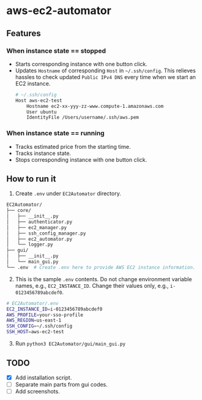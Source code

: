 # aws-ec2-automator

## Features
### When instance state == stopped
- Starts corresponding instance with one button click.
- Updates `Hostname` of corresponding `Host` in `~/.ssh/config`. This relieves hassles to check updated `Public IPv4 DNS` every time when we start an EC2 instance.
    ```bash
    # ~/.ssh/config
    Host aws-ec2-test
        Hostname ec2-xx-yyy-zz-www.compute-1.amazonaws.com
        User ubuntu
        IdentityFile /Users/username/.ssh/aws.pem
    ```
### When instance state == running
- Tracks estimated price from the starting time.
- Tracks instance state.
- Stops corresponding instance with one button click.

## How to run it
1. Create `.env` under `EC2Automator` directory.
```bash
EC2Automator/
├── core/
│   ├── __init__.py
│   ├── authenticator.py
│   ├── ec2_manager.py
│   ├── ssh_config_manager.py
│   ├── ec2_automator.py
│   └── logger.py
├── gui/
│   ├── __init__.py
│   └── main_gui.py
└── .env  # Create .env here to provide AWS EC2 instance information.
```
2. This is the sample `.env` contents. Do not change environment variable names, e.g., `EC2_INSTANCE_ID`. Change their values only, e.g., `i-0123456789abcdef0`.
```bash
# EC2Automator/.env
EC2_INSTANCE_ID=i-0123456789abcdef0
AWS_PROFILE=your-sso-profile
AWS_REGION=us-east-1
SSH_CONFIG=~/.ssh/config
SSH_HOST=aws-ec2-test
```

3. Run `python3 EC2Automator/gui/main_gui.py`

## TODO
- [x] Add installation script.
- [ ] Separate main parts from gui codes.
- [ ] Add screenshots.